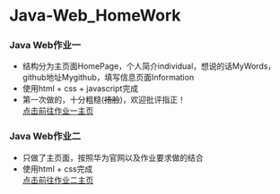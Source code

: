 # Java-Web_HomeWork
### Java Web作业一
* 结构分为主页面HomePage，个人简介individual，想说的话MyWords，github地址Mygithub，填写信息页面Information
* 使用html + css + javascript完成
* 第一次做的，十分粗糙(~~捂脸~~)，欢迎批评指正！<br>
[点击前往作业一主页](HomeWork1/HomePage.html)
### Java Web作业二
* 只做了主页面，按照华为官网以及作业要求做的结合
* 使用html + css完成<br>
[点击前往作业二主页](HomeWork2/HomePage.html)
